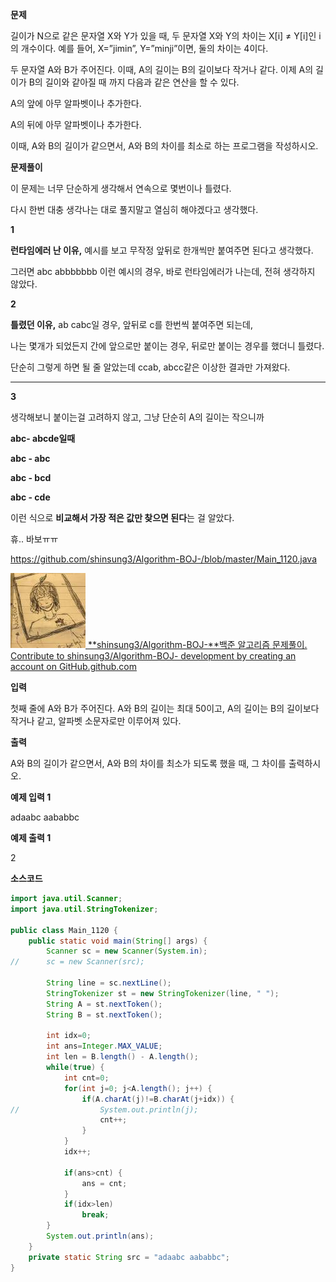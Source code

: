 **문제**

길이가 N으로 같은 문자열 X와 Y가 있을 때, 두 문자열 X와 Y의 차이는 X[i] ≠ Y[i]인 i의 개수이다. 예를 들어, X=”jimin”, Y=”minji”이면, 둘의 차이는 4이다.

두 문자열 A와 B가 주어진다. 이때, A의 길이는 B의 길이보다 작거나 같다. 이제 A의 길이가 B의 길이와 같아질 때 까지 다음과 같은 연산을 할 수 있다.

A의 앞에 아무 알파벳이나 추가한다.

A의 뒤에 아무 알파벳이나 추가한다.

이때, A와 B의 길이가 같으면서, A와 B의 차이를 최소로 하는 프로그램을 작성하시오.

**문제풀이**

이 문제는 너무 단순하게 생각해서 연속으로 몇번이나 틀렸다.

다시 한번 대충 생각나는 대로 풀지말고 열심히 해야겠다고 생각했다.



**1**

**런타임에러 난 이유,** 예시를 보고 무작정 앞뒤로 한개씩만 붙여주면 된다고 생각했다.

그러면 abc abbbbbbb 이런 예시의 경우, 바로 런타임에러가 나는데, 전혀 생각하지 않았다.



**2**

**틀렸던 이유,** ab cabc일 경우, 앞뒤로 c를 한번씩 붙여주면 되는데,

나는 몇개가 되었든지 간에 앞으로만 붙이는 경우, 뒤로만 붙이는 경우를 했더니 틀렸다.

단순히 그렇게 하면 될 줄 알았는데 ccab, abcc같은 이상한 결과만 가져왔다.

****

**3**

생각해보니 붙이는걸 고려하지 않고, 그냥 단순히 A의 길이는 작으니까

**abc- abcde일때**

**abc - abc**

**abc - bcd**

**abc - cde** 

이런 식으로 **비교해서 가장 적은 값만 찾으면 된다**는 걸 알았다.

휴.. 바보ㅠㅠ

https://github.com/shinsung3/Algorithm-BOJ-/blob/master/Main_1120.java

[![img](md-images/src=https%253A%252F%252Favatars0.githubusercontent-16455987630781.com%252Fu%252F46014771%253Fs%253D400%2526v%253D4&type=ff120)](https://github.com/shinsung3/Algorithm-BOJ-/blob/master/Main_1120.java)[ **shinsung3/Algorithm-BOJ-**백준 알고리즘 문제풀이. Contribute to shinsung3/Algorithm-BOJ- development by creating an account on GitHub.github.com](https://github.com/shinsung3/Algorithm-BOJ-/blob/master/Main_1120.java)

**입력**

첫째 줄에 A와 B가 주어진다. A와 B의 길이는 최대 50이고, A의 길이는 B의 길이보다 작거나 같고, 알파벳 소문자로만 이루어져 있다.

**출력**

A와 B의 길이가 같으면서, A와 B의 차이를 최소가 되도록 했을 때, 그 차이를 출력하시오.

**예제 입력 1** 

adaabc aababbc 

**예제 출력 1** 

2

**소스코드**

```java
import java.util.Scanner;
import java.util.StringTokenizer;

public class Main_1120 {
	public static void main(String[] args) {
		Scanner sc = new Scanner(System.in);
//		sc = new Scanner(src);
		
		String line = sc.nextLine();
		StringTokenizer st = new StringTokenizer(line, " ");
		String A = st.nextToken();
		String B = st.nextToken();
		
		int idx=0;
		int ans=Integer.MAX_VALUE;
		int len = B.length() - A.length();
		while(true) {
			int cnt=0;
			for(int j=0; j<A.length(); j++) {
				if(A.charAt(j)!=B.charAt(j+idx)) {
//					System.out.println(j);
					cnt++;
				}
			}
			idx++;
			
			if(ans>cnt) {
				ans = cnt;
			}
			if(idx>len)
				break;
		}
		System.out.println(ans);
	}
	private static String src = "adaabc aababbc";
}
```

